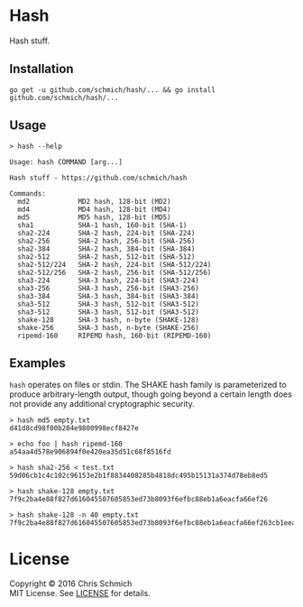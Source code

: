 # Hash

Hash stuff.

## Installation

    go get -u github.com/schmich/hash/... && go install github.com/schmich/hash/...

## Usage

    > hash --help
    
    Usage: hash COMMAND [arg...]
    
    Hash stuff - https://github.com/schmich/hash
    
    Commands:
      md2            MD2 hash, 128-bit (MD2)
      md4            MD4 hash, 128-bit (MD4)
      md5            MD5 hash, 128-bit (MD5)
      sha1           SHA-1 hash, 160-bit (SHA-1)
      sha2-224       SHA-2 hash, 224-bit (SHA-224)
      sha2-256       SHA-2 hash, 256-bit (SHA-256)
      sha2-384       SHA-2 hash, 384-bit (SHA-384)
      sha2-512       SHA-2 hash, 512-bit (SHA-512)
      sha2-512/224   SHA-2 hash, 224-bit (SHA-512/224)
      sha2-512/256   SHA-2 hash, 256-bit (SHA-512/256)
      sha3-224       SHA-3 hash, 224-bit (SHA3-224)
      sha3-256       SHA-3 hash, 256-bit (SHA3-256)
      sha3-384       SHA-3 hash, 384-bit (SHA3-384)
      sha3-512       SHA-3 hash, 512-bit (SHA3-512)
      sha3-512       SHA-3 hash, 512-bit (SHA3-512)
      shake-128      SHA-3 hash, n-byte (SHAKE-128)
      shake-256      SHA-3 hash, n-byte (SHAKE-256)
      ripemd-160     RIPEMD hash, 160-bit (RIPEMD-160)

## Examples

`hash` operates on files or stdin. The SHAKE hash family is parameterized to produce arbitrary-length output, though going beyond a certain length does not provide any additional cryptographic security.

    > hash md5 empty.txt
    d41d8cd98f00b204e9800998ecf8427e

    > echo foo | hash ripemd-160
    a54aa4d578e906894f0e420ea35d51c68f8516fd

    > hash sha2-256 < test.txt
    59d06cb1c4c102c96153e2b1f8834408285b4818dc495b15131a374d78eb8ed5

    > hash shake-128 empty.txt
    7f9c2ba4e88f827d616045507605853ed73b8093f6efbc88eb1a6eacfa66ef26

    > hash shake-128 -n 40 empty.txt
    7f9c2ba4e88f827d616045507605853ed73b8093f6efbc88eb1a6eacfa66ef263cb1eea988004b93

# License

Copyright &copy; 2016 Chris Schmich<br>
MIT License. See [LICENSE](LICENSE) for details.
